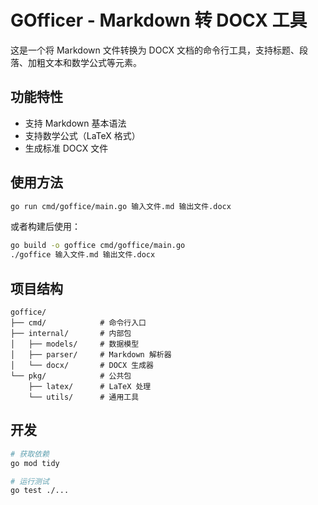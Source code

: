 # GOfficer - Markdown 转 DOCX 工具

这是一个将 Markdown 文件转换为 DOCX 文档的命令行工具，支持标题、段落、加粗文本和数学公式等元素。

## 功能特性

- 支持 Markdown 基本语法
- 支持数学公式（LaTeX 格式）
- 生成标准 DOCX 文件

## 使用方法

```bash
go run cmd/goffice/main.go 输入文件.md 输出文件.docx
```

或者构建后使用：

```bash
go build -o goffice cmd/goffice/main.go
./goffice 输入文件.md 输出文件.docx
```

## 项目结构

```
goffice/
├── cmd/            # 命令行入口
├── internal/       # 内部包
│   ├── models/     # 数据模型
│   ├── parser/     # Markdown 解析器
│   └── docx/       # DOCX 生成器
└── pkg/            # 公共包
    ├── latex/      # LaTeX 处理
    └── utils/      # 通用工具
```

## 开发

```bash
# 获取依赖
go mod tidy

# 运行测试
go test ./...
```